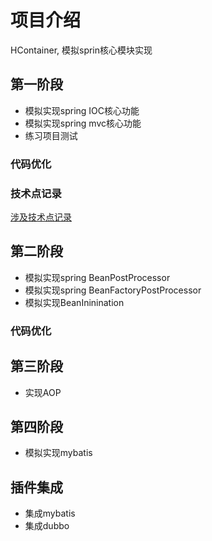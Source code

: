 # 项目介绍
HContainer, 模拟sprin核心模块实现

## 第一阶段
- 模拟实现spring IOC核心功能
- 模拟实现spring mvc核心功能
- 练习项目测试
### 代码优化

### 技术点记录
[涉及技术点记录](https://github.com/dengxjun/code-training/wiki/wiki-index)

## 第二阶段
- 模拟实现spring BeanPostProcessor
- 模拟实现spring BeanFactoryPostProcessor
- 模拟实现BeanIninination

### 代码优化

## 第三阶段
- 实现AOP

## 第四阶段
- 模拟实现mybatis

## 插件集成
- 集成mybatis
- 集成dubbo
